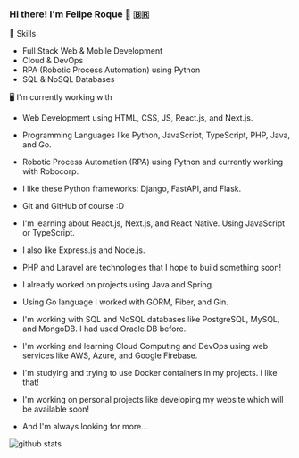 ### Hi there! I'm Felipe Roque 👋 🇧🇷

🤖 Skills
+ Full Stack Web & Mobile Development
+ Cloud & DevOps
+ RPA (Robotic Process Automation) using Python
+ SQL & NoSQL Databases

🖥️ I’m currently working with
+ Web Development using HTML, CSS, JS, React.js, and Next.js.
+ Programming Languages like Python, JavaScript, TypeScript, PHP, Java, and Go.
+ Robotic Process Automation (RPA) using Python and currently working with Robocorp.
+ I like these Python frameworks: Django, FastAPI, and Flask.
+ Git and GitHub of course :D
+ I'm learning about React.js, Next.js, and React Native. Using JavaScript or TypeScript.
+ I also like Express.js and Node.js.
+ PHP and Laravel are technologies that I hope to build something soon!
+ I already worked on projects using Java and Spring.
+ Using Go language I worked with GORM, Fiber, and Gin. 
+ I'm working with SQL and NoSQL databases like PostgreSQL, MySQL, and MongoDB. I had used Oracle DB before.
+ I'm working and learning Cloud Computing and DevOps using web services like AWS, Azure, and Google Firebase.
+ I'm studying and trying to use Docker containers in my projects. I like that!
+ I'm working on personal projects like developing my website which will be available soon!

+ And I'm always looking for more... 

![github stats](https://github-readme-stats.vercel.app/api?username=FehRoque&show_icons=true&theme=merko)


<!--
**FehRoque/FehRoque** is a ✨ _special_ ✨ repository because its `README.md` (this file) appears on your GitHub profile.

[![Used Languages](https://github-readme-stats.vercel.app/api/top-langs/?username=FehRoque&show_icons=true&theme=dark)]
[![Kipper top languages](https://github-readme-stats.vercel.app/api/top-langs/?username=FehRoque&theme=blue-white)](https://github.com/anuraghazra/github-readme-stats)

Here are some ideas to get you started:

- 🔭 I’m currently working on ...
- 🌱 I’m currently learning ...
- 👯 I’m looking to collaborate on ...
- 🤔 I’m looking for help with ...
- 💬 Ask me about ...
- 📫 How to reach me: ...
- 😄 Pronouns: ...
- ⚡ Fun fact: ...
-->
